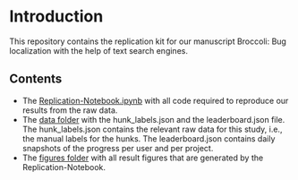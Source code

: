 # Introduction

This repository contains the replication kit for our manuscript Broccoli: Bug localization with the help of text search engines. 

## Contents

- The [Replication-Notebook.ipynb](Replication-Notebook.ipynb) with all code required to reproduce our results from the raw data. 
- The [data folder](data) with the hunk_labels.json and the leaderboard.json file. The hunk_labels.json contains the relevant raw data for this study, i.e., the manual labels for the hunks. The leaderboard.json contains daily snapshots of the progress per user and per project. 
- The [figures folder](figures) with all result figures that are generated by the Replication-Notebook. 
